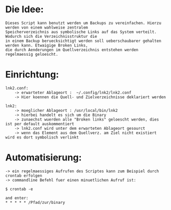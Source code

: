 # Die Idee:
	Dieses Script kann benutzt werden um Backups zu vereinfachen. Hierzu werden von einem wahlweise zentralem 
	Speicherverzeichnis aus symbolische Links auf das System verteilt. Wodurch sich die Verzeichnisstruktur die
	in einem Backup beruecksichtigt werden soll ueberschaubarer gehalten werden kann. Etwaigige Broken Links,
	die durch Aenderungen im Quellverzeichnis entstehen werden regelmaessig geloescht.

# Einrichtung:
	lnk2.conf: 
		-> erwarteter Ablageort :  ~/.config/lnk2/lnk2.conf
		-> Hier koennen die Quell- und Zielverzeichnisse deklariert werden

	lnk2:
		-> moeglicher Ablageort : /usr/local/bin/lnk2
		-> hierbei handelt es sich um die Binary
		-> zunaechst wuerden alle "Broken links" geloescht werden, dies ist per default auskommentiert
		-> lnk2.conf wird unter dem erwarteten Ablageort gesourct
		-> wenn das Element aus dem Quellverz. am Ziel nicht existiert wird es dort symbolisch verlinkt

# Automatisierung:
	-> ein regelmaessiges Aufrufen des Scriptes kann zum Beispiel durch crontab erfolgen
	-> commandline Befehl fuer einen minuetlichen Aufruf ist:
	
	$ crontab -e

	and enter:
	* * * * * /Pfad/zur/binary
